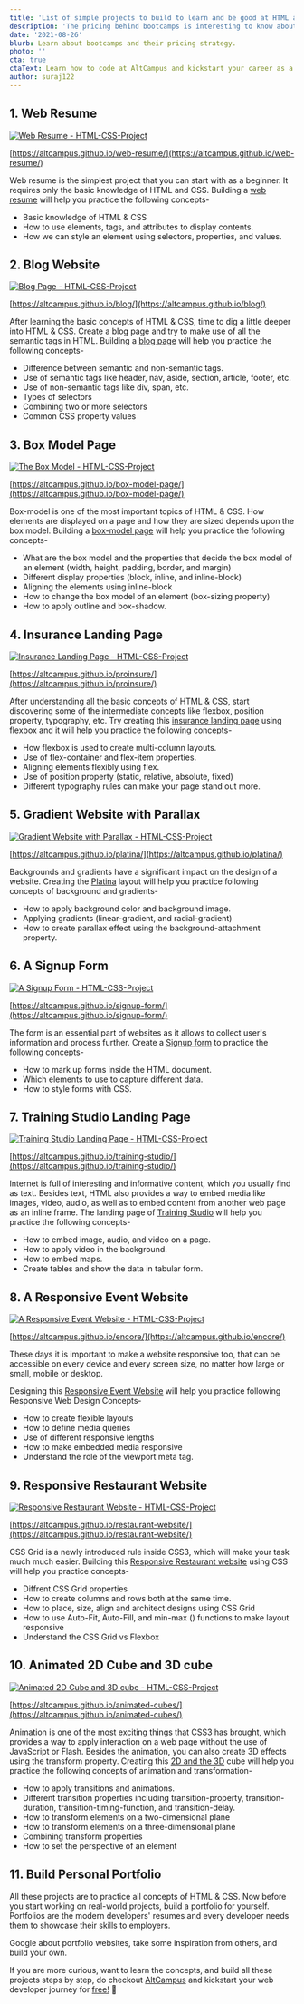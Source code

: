 ```yaml
---
title: 'List of simple projects to build to learn and be good at HTML and CSS'
description: 'The pricing behind bootcamps is interesting to know about. Learn why bootcamps are priced the way they are.'
date: '2021-08-26'
blurb: Learn about bootcamps and their pricing strategy.
photo: ''
cta: true
ctaText: Learn how to code at AltCampus and kickstart your career as a software developer 🚀
author: suraj122
---
```


## 1. Web Resume

[![Web Resume - HTML-CSS-Project](https://raw.githubusercontent.com/suraj122/AC-STYLE-images/master/html-css-projects/web-resume.png)](https://altcampus.github.io/web-resume/)

[https://altcampus.github.io/web-resume/](https://altcampus.github.io/web-resume/)

Web resume is the simplest project that you can start with as a beginner. It requires only the basic knowledge of HTML and CSS. Building a [web resume](https://altcampus.github.io/web-resume/) will help you practice the following concepts-

- Basic knowledge of HTML & CSS
- How to use elements, tags, and attributes to display contents.
- How we can style an element using selectors, properties, and values.

## 2. Blog Website

[![Blog Page - HTML-CSS-Project](https://raw.githubusercontent.com/suraj122/AC-STYLE-images/master/html-css-projects/blog-page.png)](https://altcampus.github.io/blog/)

[https://altcampus.github.io/blog/](https://altcampus.github.io/blog/)

After learning the basic concepts of HTML & CSS, time to dig a little deeper into HTML & CSS. Create a blog page and try to make use of all the semantic tags in HTML. Building a [blog page](https://altcampus.github.io/blog/) will help you practice the following concepts-

- Difference between semantic and non-semantic tags.
- Use of semantic tags like header, nav, aside, section, article, footer, etc.
- Use of non-semantic tags like div, span, etc.
- Types of selectors
- Combining two or more selectors
- Common CSS property values

## 3. Box Model Page

[![The Box Model - HTML-CSS-Project](https://raw.githubusercontent.com/suraj122/AC-STYLE-images/master/html-css-projects/box-model.png)](https://altcampus.github.io/box-model-page/)

[https://altcampus.github.io/box-model-page/](https://altcampus.github.io/box-model-page/)

Box-model is one of the most important topics of HTML & CSS. How elements are displayed on a page and how they are sized depends upon the box model. Building a [box-model page](https://altcampus.github.io/box-model-page/) will help you practice the following concepts-

- What are the box model and the properties that decide the box model of an element (width, height, padding, border, and margin)
- Different display properties (block, inline, and inline-block)
- Aligning the elements using inline-block
- How to change the box model of an element (box-sizing property)
- How to apply outline and box-shadow.

## 4. Insurance Landing Page

[![Insurance Landing Page - HTML-CSS-Project](https://raw.githubusercontent.com/suraj122/AC-STYLE-images/master/html-css-projects/insurance-landing-page.png)](https://altcampus.github.io/proinsure/)

[https://altcampus.github.io/proinsure/](https://altcampus.github.io/proinsure/)

After understanding all the basic concepts of HTML & CSS, start discovering some of the intermediate concepts like flexbox, position property, typography, etc. Try creating this [insurance landing page](https://altcampus.github.io/proinsure/) using flexbox and it will help you practice the following concepts-

- How flexbox is used to create multi-column layouts.
- Use of flex-container and flex-item properties.
- Aligning elements flexibly using flex.
- Use of position property (static, relative, absolute, fixed)
- Different typography rules can make your page stand out more.

## 5. Gradient Website with Parallax

[![Gradient Website with Parallax - HTML-CSS-Project](https://raw.githubusercontent.com/suraj122/AC-STYLE-images/master/html-css-projects/background-and-gradients.png)](https://altcampus.github.io/platina/)

[https://altcampus.github.io/platina/](https://altcampus.github.io/platina/)

Backgrounds and gradients have a significant impact on the design of a website. Creating the [Platina](https://altcampus.github.io/platina/) layout will help you practice following concepts of background and gradients-

- How to apply background color and background image.
- Applying gradients (linear-gradient, and radial-gradient)
- How to create parallax effect using the background-attachment property.

## 6. A Signup Form

[![A Signup Form - HTML-CSS-Project](https://raw.githubusercontent.com/suraj122/AC-STYLE-images/master/html-css-projects/signup-form.png)](https://altcampus.github.io/signup-form/)

[https://altcampus.github.io/signup-form/](https://altcampus.github.io/signup-form/)

The form is an essential part of websites as it allows to collect user's information and process further. Create a [Signup form](https://altcampus.github.io/signup-form/) to practice the following concepts-

- How to mark up forms inside the HTML document.
- Which elements to use to capture different data.
- How to style forms with CSS.

## 7. Training Studio Landing Page

[![Training Studio Landing Page - HTML-CSS-Project](https://raw.githubusercontent.com/suraj122/AC-STYLE-images/master/html-css-projects/training-studio.png)](https://altcampus.github.io/training-studio/)

[https://altcampus.github.io/training-studio/](https://altcampus.github.io/training-studio/)

Internet is full of interesting and informative content, which you usually find as text. Besides text, HTML also provides a way to embed media like images, video, audio, as well as to embed content from another web page as an inline frame. The landing page of [Training Studio](https://altcampus.github.io/training-studio/) will help you practice the following concepts-

- How to embed image, audio, and video on a page.
- How to apply video in the background.
- How to embed maps.
- Create tables and show the data in tabular form.

## 8. A Responsive Event Website

[![A Responsive Event Website - HTML-CSS-Project](https://raw.githubusercontent.com/suraj122/AC-STYLE-images/master/html-css-projects/event-webpage.png)](https://altcampus.github.io/encore/)

[https://altcampus.github.io/encore/](https://altcampus.github.io/encore/)

These days it is important to make a website responsive too, that can be accessible on every device and every screen size, no matter how large or small, mobile or desktop.

Designing this [Responsive Event Website](https://altcampus.github.io/encore/) will help you practice following Responsive Web Design Concepts-

- How to create flexible layouts
- How to define media queries
- Use of different responsive lengths
- How to make embedded media responsive
- Understand the role of the viewport meta tag.

## 9. Responsive Restaurant Website

[![Responsive Restaurant Website - HTML-CSS-Project](https://raw.githubusercontent.com/suraj122/AC-STYLE-images/master/html-css-projects/responsive-restaurant-page.png)](https://altcampus.github.io/restaurant-website/)

[https://altcampus.github.io/restaurant-website/](https://altcampus.github.io/restaurant-website/)

CSS Grid is a newly introduced rule inside CSS3, which will make your task much much easier. Building this [Responsive Restaurant website](https://altcampus.github.io/restaurant-website/) using CSS will help you practice concepts-

- Diffrent CSS Grid properties
- How to create columns and rows both at the same time.
- How to place, size, align and architect designs using CSS Grid
- How to use Auto-Fit, Auto-Fill, and min-max () functions to make layout responsive
- Understand the CSS Grid vs Flexbox

## 10. Animated 2D Cube and 3D cube

[![Animated 2D Cube and 3D cube - HTML-CSS-Project](https://raw.githubusercontent.com/suraj122/AC-STYLE-images/master/html-css-projects/2d-and-3d-cube.png)](https://altcampus.github.io/animated-cubes/)

[https://altcampus.github.io/animated-cubes/](https://altcampus.github.io/animated-cubes/)

Animation is one of the most exciting things that CSS3 has brought, which provides a way to apply interaction on a web page without the use of JavaScript or Flash. Besides the animation, you can also create 3D effects using the transform property. Creating this [2D and the 3D](https://altcampus.github.io/animated-cubes/) cube will help you practice the following concepts of animation and transformation-

- How to apply transitions and animations.
- Different transition properties including transition-property, transition-duration, transition-timing-function, and transition-delay.
- How to transform elements on a two-dimensional plane
- How to transform elements on a three-dimensional plane
- Combining transform properties
- How to set the perspective of an element

## 11. Build Personal Portfolio

All these projects are to practice all concepts of HTML & CSS. Now before you start working on real-world projects, build a portfolio for yourself. Portfolios are the modern developers' resumes and every developer needs them to showcase their skills to employers.

Google about portfolio websites, take some inspiration from others, and build your own.

If you are more curious, want to learn the concepts, and build all these projects steps by step, do checkout [AltCampus](https://altcampus.school/) and kickstart your web developer journey for [free!](https://try.altcampus.school/) 🚀
